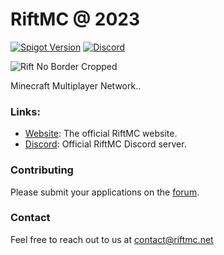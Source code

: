 # RiftMC @ 2023

[![Spigot Version](https://img.shields.io/badge/Spigot-1.19-dark_green.svg)](https://shields.io/)
[![Discord](https://discordapp.com/api/guilds/429132410748141579/widget.png?style=shield)](https://discord.gg/riftmc)
<!-- Another unofficial Discord badge style: https://img.shields.io/discord/429132410748141579?logo=discord -->

![Rift No Border Cropped](https://github.com/RiftMCS/.github/assets/95508140/fc8d6a9a-8f45-41fb-ada3-ef3342b1677a)

Minecraft Multiplayer Network..

### Links:

- [Website](https://riftmc.net): The official RiftMC website.
- [Discord](https://discord.gg/riftmc): Official RiftMC Discord server. 

### Contributing

Please submit your applications on the [forum](https://riftmc.net/apply).

### Contact

Feel free to reach out to us at [contact@riftmc.net](mailto:contact@riftmc.net)

